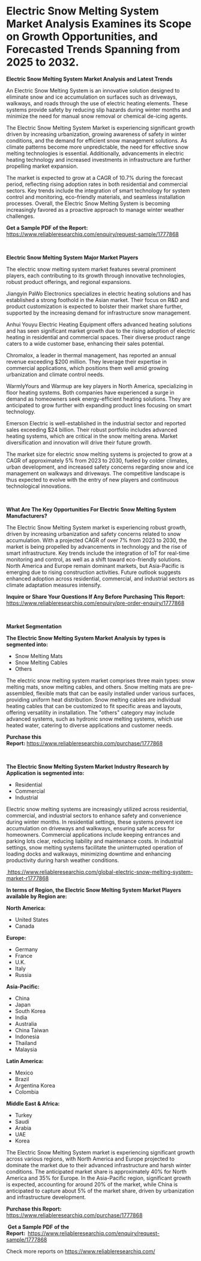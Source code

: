 <p><h1>Electric Snow Melting System Market Analysis Examines its Scope on Growth Opportunities, and Forecasted Trends Spanning from 2025 to 2032.</h1></p><p><strong>Electric Snow Melting System Market Analysis and Latest Trends</strong></p>
<p><p>An Electric Snow Melting System is an innovative solution designed to eliminate snow and ice accumulation on surfaces such as driveways, walkways, and roads through the use of electric heating elements. These systems provide safety by reducing slip hazards during winter months and minimize the need for manual snow removal or chemical de-icing agents.</p><p>The Electric Snow Melting System Market is experiencing significant growth driven by increasing urbanization, growing awareness of safety in winter conditions, and the demand for efficient snow management solutions. As climate patterns become more unpredictable, the need for effective snow melting technologies is essential. Additionally, advancements in electric heating technology and increased investments in infrastructure are further propelling market expansion. </p><p>The market is expected to grow at a CAGR of 10.7% during the forecast period, reflecting rising adoption rates in both residential and commercial sectors. Key trends include the integration of smart technology for system control and monitoring, eco-friendly materials, and seamless installation processes. Overall, the Electric Snow Melting System is becoming increasingly favored as a proactive approach to manage winter weather challenges.</p></p>
<p><strong>Get a Sample PDF of the Report:&nbsp;</strong> <a href="https://www.reliableresearchiq.com/enquiry/request-sample/1777868?utm_campaign=1896&utm_medium=2&utm_source=Github&utm_content=ia&utm_term=18022025&utm_id=electric-snow-melting-system">https://www.reliableresearchiq.com/enquiry/request-sample/1777868</a></p>
<p>&nbsp;</p>
<p><strong>Electric Snow Melting System Major Market Players</strong></p>
<p><p>The electric snow melting system market features several prominent players, each contributing to its growth through innovative technologies, robust product offerings, and regional expansions.</p><p>Jiangyin PaWo Electronics specializes in electric heating solutions and has established a strong foothold in the Asian market. Their focus on R&D and product customization is expected to bolster their market share further, supported by the increasing demand for infrastructure snow management.</p><p>Anhui Youyu Electric Heating Equipment offers advanced heating solutions and has seen significant market growth due to the rising adoption of electric heating in residential and commercial spaces. Their diverse product range caters to a wide customer base, enhancing their sales potential.</p><p>Chromalox, a leader in thermal management, has reported an annual revenue exceeding $200 million. They leverage their expertise in commercial applications, which positions them well amid growing urbanization and climate control needs.</p><p>WarmlyYours and Warmup are key players in North America, specializing in floor heating systems. Both companies have experienced a surge in demand as homeowners seek energy-efficient heating solutions. They are anticipated to grow further with expanding product lines focusing on smart technology.</p><p>Emerson Electric is well-established in the industrial sector and reported sales exceeding $24 billion. Their robust portfolio includes advanced heating systems, which are critical in the snow melting arena. Market diversification and innovation will drive their future growth.</p><p>The market size for electric snow melting systems is projected to grow at a CAGR of approximately 5% from 2023 to 2030, fueled by colder climates, urban development, and increased safety concerns regarding snow and ice management on walkways and driveways. The competitive landscape is thus expected to evolve with the entry of new players and continuous technological innovations.</p></p>
<p>&nbsp;</p>
<p><strong>What Are The Key Opportunities For Electric Snow Melting System Manufacturers?</strong></p>
<p><p>The Electric Snow Melting System market is experiencing robust growth, driven by increasing urbanization and safety concerns related to snow accumulation. With a projected CAGR of over 7% from 2023 to 2030, the market is being propelled by advancements in technology and the rise of smart infrastructure. Key trends include the integration of IoT for real-time monitoring and control, as well as a shift toward eco-friendly solutions. North America and Europe remain dominant markets, but Asia-Pacific is emerging due to rising construction activities. Future outlook suggests enhanced adoption across residential, commercial, and industrial sectors as climate adaptation measures intensify.</p></p>
<p><strong>Inquire or Share Your Questions If Any Before Purchasing This Report:</strong> <a href="https://www.reliableresearchiq.com/enquiry/pre-order-enquiry/1777868?utm_campaign=1896&utm_medium=2&utm_source=Github&utm_content=ia&utm_term=18022025&utm_id=electric-snow-melting-system">https://www.reliableresearchiq.com/enquiry/pre-order-enquiry/1777868</a></p>
<p>&nbsp;</p>
<p><strong>Market Segmentation</strong></p>
<p><strong>The Electric Snow Melting System Market Analysis by types is segmented into:</strong></p>
<p><ul><li>Snow Melting Mats</li><li>Snow Melting Cables</li><li>Others</li></ul></p>
<p><p>The electric snow melting system market comprises three main types: snow melting mats, snow melting cables, and others. Snow melting mats are pre-assembled, flexible mats that can be easily installed under various surfaces, providing uniform heat distribution. Snow melting cables are individual heating cables that can be customized to fit specific areas and layouts, offering versatility in installation. The "others" category may include advanced systems, such as hydronic snow melting systems, which use heated water, catering to diverse applications and customer needs.</p></p>
<p><strong>Purchase this Report:&nbsp;</strong><a href="https://www.reliableresearchiq.com/purchase/1777868?utm_campaign=1896&utm_medium=2&utm_source=Github&utm_content=ia&utm_term=18022025&utm_id=electric-snow-melting-system">https://www.reliableresearchiq.com/purchase/1777868</a></p>
<p>&nbsp;</p>
<p><strong>The Electric Snow Melting System Market Industry Research by Application is segmented into:</strong></p>
<p><ul><li>Residential</li><li>Commercial</li><li>Industrial</li></ul></p>
<p><p>Electric snow melting systems are increasingly utilized across residential, commercial, and industrial sectors to enhance safety and convenience during winter months. In residential settings, these systems prevent ice accumulation on driveways and walkways, ensuring safe access for homeowners. Commercial applications include keeping entrances and parking lots clear, reducing liability and maintenance costs. In industrial settings, snow melting systems facilitate the uninterrupted operation of loading docks and walkways, minimizing downtime and enhancing productivity during harsh weather conditions.</p></p>
<p><a href="https://www.reliableresearchiq.com/global-electric-snow-melting-system-market-r1777868?utm_campaign=1896&utm_medium=2&utm_source=Github&utm_content=ia&utm_term=18022025&utm_id=electric-snow-melting-system">&nbsp;https://www.reliableresearchiq.com/global-electric-snow-melting-system-market-r1777868</a></p>
<p><strong>In terms of Region, the Electric Snow Melting System Market Players available by Region are:</strong></p>
<p>
    <p> <strong> North America: </strong>
        <ul>
            <li>United States</li>
            <li>Canada</li>
        </ul>
        </p> 
    <p> <strong> Europe: </strong>
        <ul>
            <li>Germany</li>
            <li>France</li>
            <li>U.K.</li>
            <li>Italy</li>
            <li>Russia</li>
        </ul>
        </p> 
    <p> <strong> Asia-Pacific: </strong>
        <ul>
            <li>China</li>
            <li>Japan</li>
            <li>South Korea</li>
            <li>India</li>
            <li>Australia</li>
            <li>China Taiwan</li>
            <li>Indonesia</li>
            <li>Thailand</li>
            <li>Malaysia</li>
        </ul>
        </p> 
    <p> <strong> Latin America: </strong>
        <ul>
            <li>Mexico</li>
            <li>Brazil</li>
            <li>Argentina Korea</li>
            <li>Colombia</li>
        </ul>
        </p> 
    <p> <strong> Middle East & Africa: </strong>
        <ul>
            <li>Turkey</li>
            <li>Saudi</li>
            <li>Arabia</li>
            <li>UAE</li>
            <li>Korea</li>
        </ul>
    </p>
    </p>
<p><p>The Electric Snow Melting System market is experiencing significant growth across various regions, with North America and Europe projected to dominate the market due to their advanced infrastructure and harsh winter conditions. The anticipated market share is approximately 40% for North America and 35% for Europe. In the Asia-Pacific region, significant growth is expected, accounting for around 20% of the market, while China is anticipated to capture about 5% of the market share, driven by urbanization and infrastructure development.</p></p>
<p><strong>Purchase this Report: </strong><a href="https://www.reliableresearchiq.com/purchase/1777868?utm_campaign=1896&utm_medium=2&utm_source=Github&utm_content=ia&utm_term=18022025&utm_id=electric-snow-melting-system">https://www.reliableresearchiq.com/purchase/1777868</a></p>
<p>&nbsp;<strong>Get a Sample PDF of the Report:&nbsp;&nbsp;</strong><a href="https://www.reliableresearchiq.com/enquiry/request-sample/1777868?utm_campaign=1896&utm_medium=2&utm_source=Github&utm_content=ia&utm_term=18022025&utm_id=electric-snow-melting-system">https://www.reliableresearchiq.com/enquiry/request-sample/1777868</a></p>
<p><strong></strong></p>
<p>Check more reports on <a href="https://www.reliableresearchiq.com/?utm_campaign=1896&utm_medium=2&utm_source=Github&utm_content=ia&utm_term=18022025&utm_id=electric-snow-melting-system">https://www.reliableresearchiq.com/</a></p>